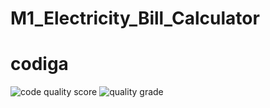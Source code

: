 # M1_Electricity_Bill_Calculator
# codiga
![code quality score](https://api.codiga.io/project/32499/score/svg)
![quality grade](https://api.codiga.io/project/32499/status/svg)
